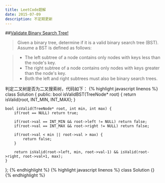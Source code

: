 ```yaml
---
title: LeetCode题解
date: 2015-07-09
description: 不定期更新
---
```

##[Validate Binary Search Tree!](https://leetcode.com/problems/validate-binary-search-tree/)
> Given a binary tree, determine if it is a valid binary search tree (BST). Assume a BST is defined as follows:     

> - The left subtree of a node contains only nodes with keys less than the node's key.      
> - The right subtree of a node contains only nodes with keys greater than the node's key.      
> - Both the left and right subtrees must also be binary search trees.      

判定二叉树是否为二叉搜索树，代码如下：
{% highlight javascript linenos %}
class Solution {
public:
    bool isValidBST(TreeNode* root) {
         return isValid(root, INT_MIN, INT_MAX);
     }
    
    bool isValid(TreeNode* root, int min, int max) {
        if(root == NULL) return true;
        
        if(root->val == INT_MIN && root->left != NULL) return false;
        if(root->val == INT_MAX && root->right != NULL) return false;
        
        if(root->val < min || root->val > max) {
            return false;
        }
        
        return isValid(root->left, min, root->val-1) && isValid(root->right, root->val+1, max);
    }
};
{% endhighlight %}
{% highlight javascript linenos %}
class Solution {}
{% endhighlight %}


